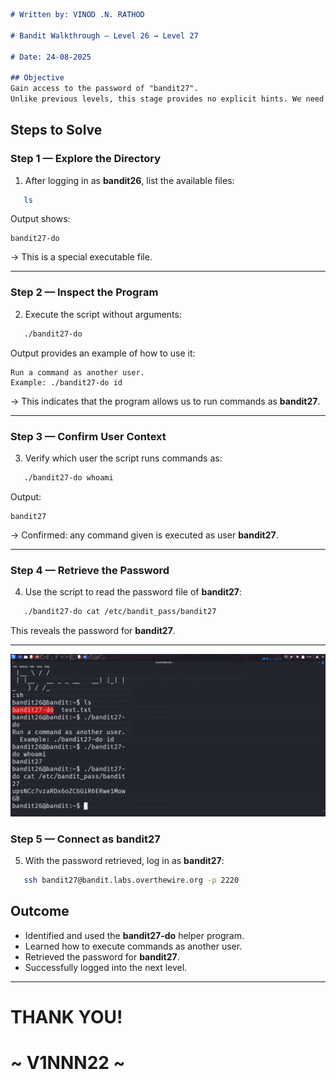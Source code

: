 ```markdown
# Written by: VINOD .N. RATHOD  

# Bandit Walkthrough — Level 26 → Level 27  

# Date: 24-08-2025  

## Objective  
Gain access to the password of "bandit27".  
Unlike previous levels, this stage provides no explicit hints. We need to investigate the files available and discover how to escalate privileges.  
```

## **Steps to Solve**

### Step 1 — Explore the Directory

1. After logging in as **bandit26**, list the available files:

```bash
   ls
```

Output shows:

```
bandit27-do
```

→ This is a special executable file.

---

### Step 2 — Inspect the Program

2. Execute the script without arguments:

```bash
   ./bandit27-do
```

Output provides an example of how to use it:

```
Run a command as another user.
Example: ./bandit27-do id
```

→ This indicates that the program allows us to run commands as **bandit27**.

---

### Step 3 — Confirm User Context

3. Verify which user the script runs commands as:

```bash
   ./bandit27-do whoami
```

Output:

```
bandit27
```

→ Confirmed: any command given is executed as user **bandit27**.

---

### Step 4 — Retrieve the Password

4. Use the script to read the password file of **bandit27**:

```bash
   ./bandit27-do cat /etc/bandit_pass/bandit27
```

This reveals the password for **bandit27**.

---
![Listing bandit27-do, help output, running whoami, reading password file, and SSH login](Assets/level-26.png)

### Step 5 — Connect as bandit27

5. With the password retrieved, log in as **bandit27**:

```bash
   ssh bandit27@bandit.labs.overthewire.org -p 2220
```


## **Outcome**

* Identified and used the **bandit27-do** helper program.
* Learned how to execute commands as another user.
* Retrieved the password for **bandit27**.
* Successfully logged into the next level.

---

# THANK YOU!

# \~ **V1NNN22** \~


